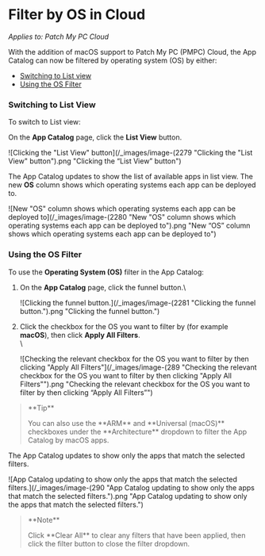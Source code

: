 # Filter by OS in Cloud

_Applies to: Patch My PC Cloud_

With the addition of macOS support to Patch My PC (PMPC) Cloud, the App Catalog can now be filtered by operating system (OS) by either:

* [Switching to List view](filter-by-os-in-cloud.md#switching-to-list-view)
* [Using the OS Filter](filter-by-os-in-cloud.md#using-the-os-filter)

### Switching to List View

To switch to List view:

On the **App Catalog** page, click the **List View** button.

![Clicking the "List View" button](/_images/image-(2279 "Clicking the \"List View\" button").png "Clicking the “List View” button")

The App Catalog updates to show the list of available apps in list view. The new **OS** column shows which operating systems each app can be deployed to.

![New "OS" column shows which operating systems each app can be deployed to](/_images/image-(2280 "New \"OS\" column shows which operating systems each app can be deployed to").png "New “OS” column shows which operating systems each app can be deployed to")

### Using the OS Filter

To use the **Operating System (OS)** filter in the App Catalog:

1.  On the **App Catalog** page, click the funnel button.\


    ![Clicking the funnel button.](/_images/image-(2281 "Clicking the funnel button.").png "Clicking the funnel button.")


2.  Click the checkbox for the OS you want to filter by (for example **macOS**), then click **Apply All Filters**.\
    \


    ![Checking the relevant checkbox for the OS you want to filter by then clicking "Apply All Filters"](/_images/image-(289 "Checking the relevant checkbox for the OS you want to filter by then clicking \"Apply All Filters\"").png "Checking the relevant checkbox for the OS you want to filter by then clicking “Apply All Filters”")

<blockquote class="wp-block-quote">
<p>**Tip**</p>
<p>You can also use the **ARM** and **Universal (macOS)** checkboxes under the **Architecture** dropdown to filter the App Catalog by macOS apps.</p>
</blockquote>

The App Catalog updates to show only the apps that match the selected filters.

![App Catalog updating to show only the apps that match the selected filters.](/_images/image-(290 "App Catalog updating to show only the apps that match the selected filters.").png "App Catalog updating to show only the apps that match the selected filters.")

<blockquote class="wp-block-quote">
<p>**Note**</p>
<p>Click **Clear All** to clear any filters that have been applied, then click the filter button to close the filter dropdown.</p>
</blockquote>